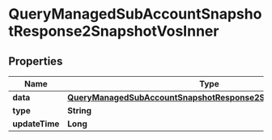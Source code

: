 

# QueryManagedSubAccountSnapshotResponse2SnapshotVosInner


## Properties

| Name | Type | Description | Notes |
|------------ | ------------- | ------------- | -------------|
|**data** | [**QueryManagedSubAccountSnapshotResponse2SnapshotVosInnerData**](QueryManagedSubAccountSnapshotResponse2SnapshotVosInnerData.md) |  |  [optional] |
|**type** | **String** |  |  [optional] |
|**updateTime** | **Long** |  |  [optional] |




